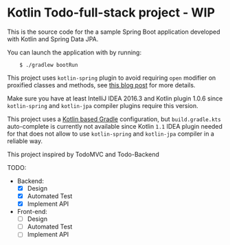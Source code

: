 # Kotlin Todo-full-stack project - WIP

This is the source code for the a sample Spring Boot application developed with Kotlin and Spring Data JPA. 

You can launch the application with by running:

		$ ./gradlew bootRun

This project uses `kotlin-spring` plugin to avoid requiring `open` modifier on proxified
classes and methods, see [this blog post](https://blog.jetbrains.com/kotlin/2016/12/kotlin-1-0-6-is-here/) for more details.

Make sure you have at least IntelliJ IDEA 2016.3 and Kotlin plugin 1.0.6 since `kotlin-spring` and
`kotlin-jpa` compiler plugins require this version.

This project uses a [Kotlin based Gradle](https://blog.gradle.org/kotlin-meets-gradle) configuration,
but `build.gradle.kts` auto-complete is currently not available since Kotlin `1.1` IDEA
plugin needed for that does not allow to use `kotlin-spring` and `kotlin-jpa` compiler in a reliable way.

This project inspired by TodoMVC and Todo-Backend

TODO:
 - Backend:
    - [x] Design
    - [x] Automated Test
    - [x] Implement API
 - Front-end:
    - [ ] Design
    - [ ] Automated Test
    - [ ] Implement API
